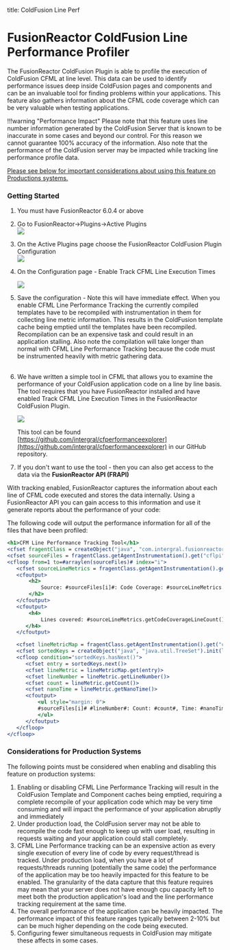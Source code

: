 title: ColdFusion Line Perf

# FusionReactor ColdFusion Line Performance Profiler

The FusionReactor ColdFusion Plugin is able to profile the execution of
ColdFusion CFML at line level. This data can be used to identify
performance issues deep inside ColdFusion pages and components and can
be an invaluable tool for finding problems within your applications.
This feature also gathers information about the CFML code coverage which
can be very valuable when testing applications.

!!!warning "Performance Impact"
      Please note that this feature uses line number information generated
      by the ColdFusion Server that is known to be inaccurate in some cases
      and beyond our control. For this reason we cannot guarantee 100%
      accuracy of the information. Also note that the performance of the
      ColdFusion server may be impacted while tracking line
      performance profile data.

[Please see below for important considerations about using this feature
on Productions systems.](#considerations-for-production-systems)

### Getting Started

1.  You must have FusionReactor 6.0.4 or above  

2.  Go to FusionReactor-&gt;Plugins-&gt;Active Plugins  
    ![](/attachments/245547997/245548018.png")

3.  On the Active Plugins page choose the FusionReactor ColdFusion
    Plugin Configuration  
    ![](/attachments/245547997/245548028.png)
4.  On the Configuration page - Enable Track CFML Line Execution Times  

    ![](/attachments/245547997/245548008.png)

5.  Save the configuration - Note this will have immediate effect. When
    you enable CFML Line Performance Tracking the currently compiled
    templates have to be recompiled with instrumentation in them for
    collecting line metric information. This results in the ColdFusion
    template cache being emptied until the templates have been
    recompiled. Recompilation can be an expensive task and could result
    in an application stalling. Also note the compilation will take
    longer than normal with CFML Line Performance Tracking because the
    code must be instrumented heavily with metric gathering data.  
     
6.  We have written a simple tool in CFML that allows you to examine the
    performance of your ColdFusion application code on a line by line
    basis. The tool requires that you have FusionReactor installed and
    have enabled Track CFML Line Execution Times in the FusionReactor
    ColdFusion Plugin.  

    ![](/attachments/245547997/245548023.png)

    This tool can be found
    [https://github.com/intergral/cfperformanceexplorer](https://github.com/intergral/cfperformanceexplorer) in our GitHub repository.

7.  If you don't want to use the tool - then you can also get access to
    the data via the **FusionReactor API (FRAPI)**

With tracking enabled, FusionReactor captures the information about each
line of CFML code executed and stores the data internally. Using a
FusionReactor API you can gain access to this information and use it
generate reports about the performance of your code:

The following code will output the performance information for all of
the files that have been profiled:

```cfm
<h1>CFM Line Performance Tracking Tool</h1>
<cfset fragentClass = createObject("java", "com.intergral.fusionreactor.agent.Agent")>
<cfset sourceFiles = fragentClass.getAgentInstrumentation().get("cflpi").getSourceFiles()>
<cfloop from=1 to=#arraylen(sourceFiles)# index="i">
   <cfset sourceLineMetrics = fragentClass.getAgentInstrumentation().get("cflpi").getSourceLineMetrics(sourceFiles[i])>
   <cfoutput>
       <h2>
           Source: #sourceFiles[i]#: Code Coverage: #sourceLineMetrics.getCodeCoverage()*100#%
       </h2>
   </cfoutput>
   <cfoutput>
       <h4>
           Lines covered: #sourceLineMetrics.getCodeCoverageLineCount()# of #sourceLineMetrics.getTotalLineCount()#
      </h4>
   </cfoutput>

   <cfset lineMetricMap = fragentClass.getAgentInstrumentation().get("cflpi").getLineMetrics(sourceFiles[i])>
   <cfset sortedKeys = createObject("java", "java.util.TreeSet").init(lineMetricMap.keySet()).iterator()>
   <cfloop condition="sortedKeys.hasNext()">
      <cfset entry = sortedKeys.next()>
      <cfset lineMetric = lineMetricMap.get(entry)>
      <cfset lineNumber = lineMetric.getLineNumber()>
      <cfset count = lineMetric.getCount()>
      <cfset nanoTime = lineMetric.getNanoTime()>
      <cfoutput>
          <ul style="margin: 0">
          #sourceFiles[i]# #lineNumber#: Count: #count#, Time: #nanoTime#, Average: #nanoTime / (count eq 0 ? 1 : count)#
          </ul>
      </cfoutput>
   </cfloop>
</cfloop>
```

### Considerations for Production Systems

The following points must be considered when enabling and disabling this
feature on production systems:

1.  Enabling or disabling CFML Line Performance Tracking will result in
    the ColdFusion Template and Component caches being
    emptied, requiring a complete recompile of your application code
    which may be very time consuming and will impact the performance of
    your application abruptly and immediately
2.  Under production load, the ColdFusion server may not be able to
    recompile the code fast enough to keep up with user load, resulting
    in requests waiting and your application could stall completely. 
3.  CFML Line Performance tracking can be an expensive action as every
    single execution of every line of code by every request/thread is
    tracked. Under production load, when you have a lot of
    requests/threads running (potentially the same code) the performance
    of the application may be too heavily impacted for this feature to
    be enabled. The granularity of the data capture that this feature
    requires may mean that your server does not have enough cpu capacity
    left to meet both the production application's load and the line
    performance tracking requirement at the same time. 
4.  The overall performance of the application can be heavily impacted.
    The performance impact of this feature ranges typically between
    2-10% but can be much higher depending on the code being executed.
5.  Configuring fewer simultaneous requests in ColdFusion may mitigate
    these affects in some cases.
